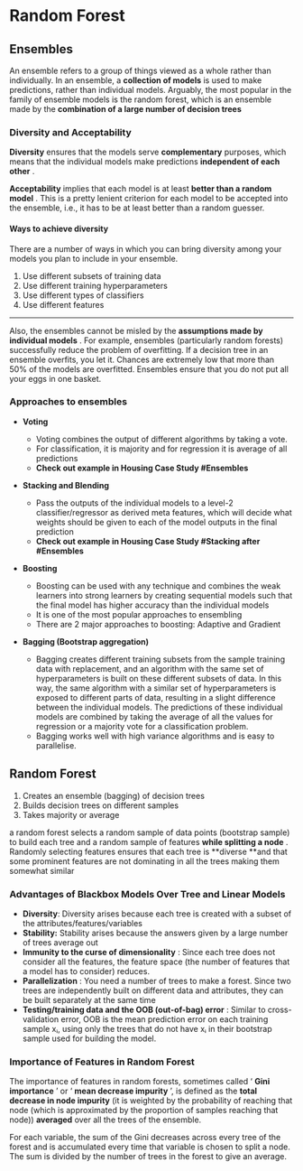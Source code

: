 # Random Forest

## Ensembles

An ensemble refers to a group of things viewed as a whole rather than individually. In an ensemble, a **collection of models** is used to make predictions, rather than individual models. Arguably, the most popular in the family of ensemble models is the random forest, which is an ensemble made by the **combination of a large number of decision trees**

### Diversity and Acceptability

**Diversity** ensures that the models serve **complementary** purposes, which means that the individual models make predictions  **independent of each other** .

**Acceptability** implies that each model is at least  **better than a random model** . This is a pretty lenient criterion for each model to be accepted into the ensemble, i.e., it has to be at least better than a random guesser.

#### Ways to achieve diversity

There are a number of ways in which you can bring diversity among your models you plan to include in your ensemble.

1. Use different subsets of training data
2. Use different training hyperparameters
3. Use different types of classifiers
4. Use different features

---

Also, the ensembles cannot be misled by the  **assumptions made by individual models** . For example, ensembles (particularly random forests) successfully reduce the problem of overfitting. If a decision tree in an ensemble overfits, you let it. Chances are extremely low that more than 50% of the models are overfitted. Ensembles ensure that you do not put all your eggs in one basket.

### Approaches to ensembles

* **Voting**

  * Voting combines the output of different algorithms by taking a vote.
  * For classification, it is majority and for regression it is average of all predictions
  * **Check out example in Housing Case Study #Ensembles**
* **Stacking and Blending**

  * Pass the outputs of the individual models to a level-2 classifier/regressor as derived meta features, which will decide what weights should be given to each of the model outputs in the final prediction
  * **Check out example in Housing Case Study #Stacking after #Ensembles**
* **Boosting**

  * Boosting can be used with any technique and combines the weak learners into strong learners by creating sequential models such that the final model has higher accuracy than the individual models
  * It is one of the most popular approaches to ensembling
  * There are 2 major approaches to boosting: Adaptive and Gradient
* **Bagging (Bootstrap aggregation)**

  * Bagging creates different training subsets from the sample training data with replacement, and an algorithm with the same set of hyperparameters is built on these different subsets of data. In this way, the same algorithm with a similar set of hyperparameters is exposed to different parts of data, resulting in a slight difference between the individual models. The predictions of these individual models are combined by taking the average of all the values for regression or a majority vote for a classification problem.
  * Bagging works well with high variance algorithms and is easy to parallelise.

## Random Forest

1. Creates an ensemble (bagging) of decision trees
2. Builds decision trees on different samples
3. Takes majority or average

a random forest selects a random sample of data points (bootstrap sample) to build each tree and a random sample of features  **while splitting a node** . Randomly selecting features ensures that each tree is **diverse **and that some prominent features are not dominating in all the trees making them somewhat similar

### Advantages of Blackbox Models Over Tree and Linear Models

* **Diversity**: Diversity arises because each tree is created with a subset of the attributes/features/variables
* **Stability:** Stability arises because the answers given by a large number of trees average out
* **Immunity to the curse of dimensionality** : Since each tree does not consider all the features, the feature space (the number of features that a model has to consider) reduces.
* **Parallelization** : You need a number of trees to make a forest. Since two trees are independently built on different data and attributes, they can be built separately at the same time
* **Testing/training data and the OOB (out-of-bag) error** : Similar to cross-validation error, OOB is the mean prediction error on each training sample xᵢ, using only the trees that do not have xᵢ in their bootstrap sample used for building the model.

### Importance of Features in Random Forest

The importance of features in random forests, sometimes called ‘ **Gini importance** ’ or ‘ **mean decrease impurity** ’, is defined as the **total decrease in node impurity** (it is weighted by the probability of reaching that node (which is approximated by the proportion of samples reaching that node)) **averaged** over all the trees of the ensemble.

For each variable, the sum of the Gini decreases across every tree of the forest and is accumulated every time that variable is chosen to split a node. The sum is divided by the number of trees in the forest to give an average.
